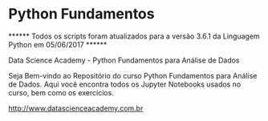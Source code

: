 # Python Fundamentos

****** Todos os scripts foram atualizados para a versão 3.6.1 da Linguagem Python em 05/06/2017 ******

Data Science Academy - Python Fundamentos para Análise de Dados

Seja Bem-vindo ao Repositório do curso Python Fundamentos para Análise de Dados. Aqui você encontra todos os Jupyter Notebooks usados no curso, bem como os exercícios. 


http://www.datascienceacademy.com.br



